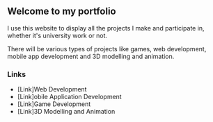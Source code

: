 ## Welcome to my portfolio

I use this website to display all the projects I make and participate in, whether it's university work or not.

There will be various types of projects like games, web development, mobile app development and 3D modelling and animation.

### Links

- [Link]Web Development
- [Link]obile Application Development
- [Link]Game Development
- [Link]3D Modelling and Animation
